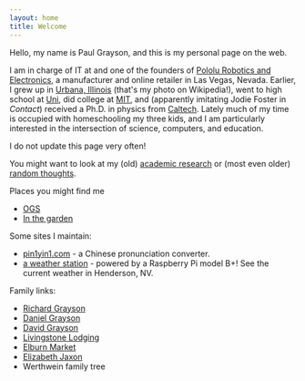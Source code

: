 ```yaml
---
layout: home
title: Welcome
---
```


Hello, my name is Paul Grayson, and this is my personal page on the
web.

I am in charge of IT at and one of the founders of [Pololu Robotics and
Electronics][1], a manufacturer and online retailer in Las Vegas,
Nevada. Earlier, I grew up in [Urbana, Illinois][2] (that's my photo
on Wikipedia!), went to high school at [Uni][3], did college at
[MIT][4], and (apparently imitating Jodie Foster in *Contact*)
received a Ph.D. in physics from [Caltech][5]. Lately much of my time
is occupied with homeschooling my three kids, and I am particularly
interested in the intersection of science, computers, and education.

[1]: https://www.pololu.com/
[2]: https://en.wikipedia.org/wiki/Urbana,_Illinois
[3]: https://www.uni.illinois.edu/
[4]: https://www.mit.edu/
[5]: https://www.caltech.edu/

I do not update this page very often!

You might want to look at my (old) [academic research](research) or
(most even older) [random thoughts](thoughts).

Places you might find me

* [OGS](https://online-go.com/)
* [In the garden](https://alantg137.github.io/garden/)

Some sites I maintain:

* [pin1yin1.com](https://pin1yin1.com) - a Chinese pronunciation converter.
* [a weather station](http://tiko.jumpingcrab.com/weewx/) - powered by a Raspberry Pi model B+! See the current weather in Henderson, NV.

Family links:

* [Richard Grayson](http://doctorgrayson.com/)
* [Daniel Grayson](https://faculty.math.illinois.edu/~dan/)
* [David Grayson](http://www.davidegrayson.com/)
* [Livingstone Lodging](http://livingstonelodging.com/)
* [Elburn Market](https://reamsmeatmarket.com/)
* [Elizabeth Jaxon](https://elizabethjaxon.com/)
* Werthwein family tree
